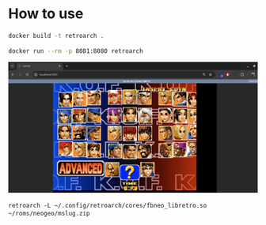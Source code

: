 # How to use

```bash
docker build -t retroarch .
```

```bash
docker run --rm -p 8081:8080 retroarch
```

![Alt text](./Screenshot%20from%202025-03-30%2013-02-54.png)


```
retroarch -L ~/.config/retroarch/cores/fbneo_libretro.so ~/roms/neogeo/mslug.zip
```